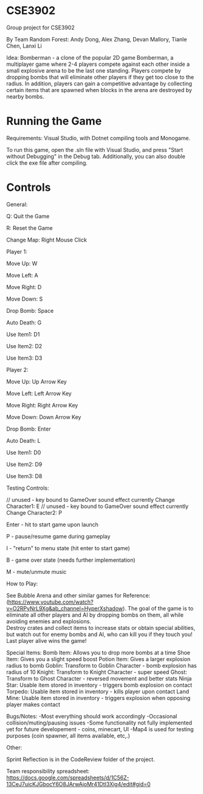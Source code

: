 # CSE3902
Group project for CSE3902

By Team Random Forest: Andy Dong, Alex Zhang, Devan Mallory, Tianle Chen, Lanxi Li


Idea: Bomberman - a clone of the popular 2D game Bomberman, a multiplayer game where 2-4 players compete against each other inside a small explosive arena to be the last one standing. Players compete by dropping bombs that will eliminate other players if they get too close to the radius. In addition, players can gain a competitive advantage by collecting certain items that are spawned when blocks in the arena are destroyed by nearby bombs.


# Running the Game
Requirements: Visual Studio, with Dotnet compiling tools and Monogame. 


To run this game, open the .sln file with Visual Studio, and press "Start without Debugging" in the Debug tab. Additionally, you can also double click the exe file after compiling.  

# Controls

General:

  Q: Quit the Game
  
  R: Reset the Game

  Change Map: Right Mouse Click

Player 1: 

  Move Up: W
  
  Move Left: A
  
  Move Right: D
  
  Move Down: S

  Drop Bomb: Space

  Auto Death: G

  Use Item1: D1
  
  Use Item2: D2
  
  Use Item3: D3

Player 2:

  Move Up: Up Arrow Key
  
  Move Left: Left Arrow Key
  
  Move Right: Right Arrow Key
  
  Move Down: Down Arrow Key

  Drop Bomb: Enter

  Auto Death: L

  Use Item1: D0
  
  Use Item2: D9
  
  Use Item3: D8
  
Testing Controls:
  
  // unused - key bound to GameOver sound effect currently
  Change Character1: E
  // unused - key bound to GameOver sound effect currently
  Change Character2: P
  
  Enter - hit to start game upon launch
  
  P - pause/resume game during gameplay
  
  I - "return" to menu state (hit enter to start game)
  
  B - game over state (needs further implementation)
  
  M - mute/unmute music

How to Play:

  See Bubble Arena and other similar games for Reference: (https://www.youtube.com/watch?v=O2RPyNrL9Xg&ab_channel=HyperXshadow). The goal of the game is to eliminate all other players and AI by dropping bombs on them, all while avoiding enemies and explosions.  
  Destroy crates and collect items to increase stats or obtain special abilities, but watch out for enemy bombs and AI, who can kill you if they touch you! Last player alive wins the game!
  
	
Special Items: 
	Bomb Item: Allows you to drop more bombs at a time
	Shoe Item: Gives you a slight speed boost
	Potion Item: Gives a larger explosion radius to bomb 
	Goblin: Transform to Goblin Character - bomb explosion has radius of 10
	Knight: Transform to Knight Character - super speed
	Ghost: Transform to Ghost Character - reversed movement and better stats
	Ninja Star: Usable item stored in inventory - triggers bomb explosion on contact
	Torpedo: Usable item stored in inventory - kills player upon contact
	Land Mine: Usable item stored in inventory - triggers explosion when opposing player makes contact


Bugs/Notes:
	-Most everything should work accordingly
	-Occasional collision/muting/pausing issues
	-Some functionality not fully implemented yet for future developement - coins, minecart, UI
	-Map4 is used for testing purposes (coin spawner, all items available, etc,.)
	

Other:
    
  Sprint Reflection is in the CodeReview folder of the project.
  
  Team responsibility spreadsheet: https://docs.google.com/spreadsheets/d/1C56Z-13CeJ7uicKJGbocY6O8JArwAjoMr41DtI3Xig4/edit#gid=0
  
  
  
  

